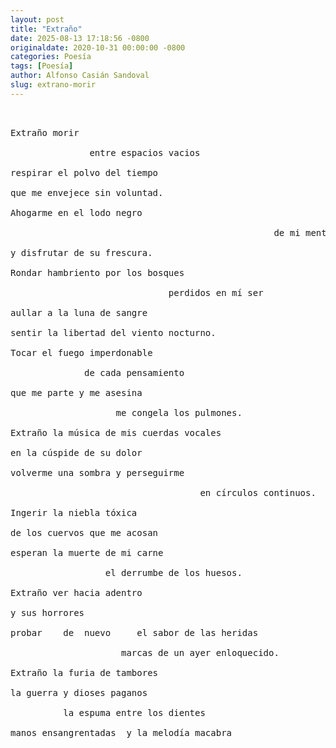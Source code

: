 ```yaml
---
layout: post
title: "Extraño"
date: 2025-08-13 17:18:56 -0800
originaldate: 2020-10-31 00:00:00 -0800
categories: Poesía
tags: [Poesía]
author: Alfonso Casián Sandoval
slug: extrano-morir
---
```


<pre>
 

Extraño morir

               entre espacios vacios

respirar el polvo del tiempo 

que me envejece sin voluntad.

Ahogarme en el lodo negro

                                                  de mi mente

y disfrutar de su frescura.

Rondar hambriento por los bosques

                              perdidos en mí ser

aullar a la luna de sangre

sentir la libertad del viento nocturno.

Tocar el fuego imperdonable 

              de cada pensamiento 

que me parte y me asesina 

                    me congela los pulmones.

Extraño la música de mis cuerdas vocales

en la cúspide de su dolor

volverme una sombra y perseguirme 

                                    en círculos continuos.

Ingerir la niebla tóxica

de los cuervos que me acosan

esperan la muerte de mi carne

                  el derrumbe de los huesos.

Extraño ver hacia adentro

y sus horrores

probar    de  nuevo     el sabor de las heridas

                     marcas de un ayer enloquecido.

Extraño la furia de tambores

la guerra y dioses paganos

          la espuma entre los dientes

manos ensangrentadas  y la melodía macabra 

                                                            de un violín. 
</pre>